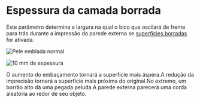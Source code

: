 Espessura da camada borrada
====

Este parâmetro determina a largura na qual o bico que oscilará de frente para trás durante a impressão da parede externa se [superfícies borradas](magic_fuzzy_skin_abled.md) for ativada.

![Pele emblada normal](../../../articles/images/magic_fuzzy_skin_photo.jpg)

![10 mm de espessura](../../../articles/images/magic_fuzzy_skin_thickness.jpg)

O aumento do embaçamento tornará a superfície mais áspera.A redução da imprecisão tornará a superfície mais próxima do original.No extremo, um borrão alto dá uma pegada peluda.A parede externa parecerá uma corda aleatória ao redor de seu objeto.